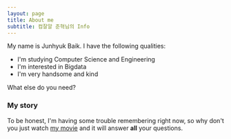 ```yaml
---
layout: page
title: About me
subtitle: 컴잘알 준혁님의 Info
---
```


My name is Junhyuk Baik. I have the following qualities:

- I'm studying Computer Science and Engineering
- I'm interested in Bigdata
- I'm very handsome and kind

What else do you need?

### My story

To be honest, I'm having some trouble remembering right now, so why don't you just watch [my movie](https://en.wikipedia.org/wiki/The_Princess_Bride_%28film%29) and it will answer **all** your questions.
